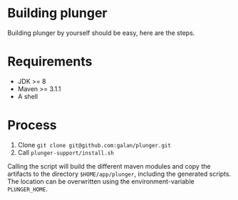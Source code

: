 # Building plunger
Building plunger by yourself should be easy, here are the steps.

# Requirements
* JDK >= 8
* Maven >= 3.1.1
* A shell

# Process
1. Clone `git clone git@github.com:galan/plunger.git`
1. Call `plunger-support/install.sh`

Calling the script will build the different maven modules and copy the artifacts to the directory `$HOME/app/plunger`, including the generated scripts. The location can be overwritten using the environment-variable `PLUNGER_HOME`.

